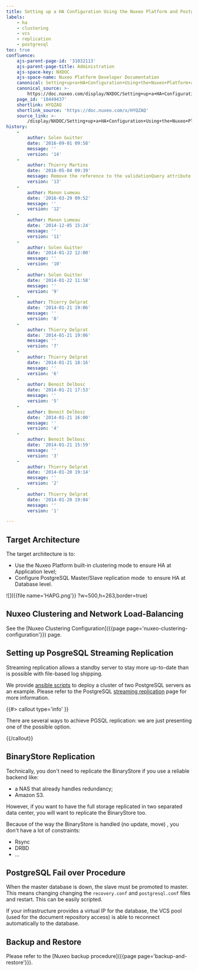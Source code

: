 ```yaml
---
title: Setting up a HA Configuration Using the Nuxeo Platform and PostgreSQL
labels:
    - ha
    - clustering
    - vcs
    - replication
    - postgresql
toc: true
confluence:
    ajs-parent-page-id: '31032113'
    ajs-parent-page-title: Administration
    ajs-space-key: NXDOC
    ajs-space-name: Nuxeo Platform Developer Documentation
    canonical: Setting+up+a+HA+Configuration+Using+the+Nuxeo+Platform+and+PostgreSQL
    canonical_source: >-
        https://doc.nuxeo.com/display/NXDOC/Setting+up+a+HA+Configuration+Using+the+Nuxeo+Platform+and+PostgreSQL
    page_id: '18449437'
    shortlink: HYQZAQ
    shortlink_source: 'https://doc.nuxeo.com/x/HYQZAQ'
    source_link: >-
        /display/NXDOC/Setting+up+a+HA+Configuration+Using+the+Nuxeo+Platform+and+PostgreSQL
history:
    - 
        author: Solen Guitter
        date: '2016-09-01 09:58'
        message: ''
        version: '14'
    - 
        author: Thierry Martins
        date: '2016-05-04 09:39'
        message: Remove the reference to the validationQuery attribute
        version: '13'
    - 
        author: Manon Lumeau
        date: '2016-03-29 09:52'
        message: ''
        version: '12'
    - 
        author: Manon Lumeau
        date: '2014-12-05 15:24'
        message: ''
        version: '11'
    - 
        author: Solen Guitter
        date: '2014-01-22 12:00'
        message: ''
        version: '10'
    - 
        author: Solen Guitter
        date: '2014-01-22 11:58'
        message: ''
        version: '9'
    - 
        author: Thierry Delprat
        date: '2014-01-21 19:06'
        message: ''
        version: '8'
    - 
        author: Thierry Delprat
        date: '2014-01-21 19:06'
        message: ''
        version: '7'
    - 
        author: Thierry Delprat
        date: '2014-01-21 18:16'
        message: ''
        version: '6'
    - 
        author: Benoit Delbosc
        date: '2014-01-21 17:53'
        message: ''
        version: '5'
    - 
        author: Benoit Delbosc
        date: '2014-01-21 16:00'
        message: ''
        version: '4'
    - 
        author: Benoit Delbosc
        date: '2014-01-21 15:59'
        message: ''
        version: '3'
    - 
        author: Thierry Delprat
        date: '2014-01-20 19:14'
        message: ''
        version: '2'
    - 
        author: Thierry Delprat
        date: '2014-01-20 19:04'
        message: ''
        version: '1'

---
```

## Target Architecture

The target architecture is to:

*   Use the Nuxeo Platform built-in clustering mode to ensure HA at Application level;
*   Configure PostgreSQL Master/Slave replication mode &nbsp;to ensure HA at Database level.

![]({{file name='HAPG.png'}} ?w=500,h=263,border=true)

## Nuxeo Clustering and Network Load-Balancing

See the&nbsp;[Nuxeo Clustering Configuration]({{page page='nuxeo-clustering-configuration'}})&nbsp;page.

## Setting up PosgreSQL Streaming Replication

Streaming replication allows a standby server to stay more up-to-date than is possible with file-based log shipping.

We provide&nbsp;[ansible scripts](https://github.com/nuxeo/nuxeo-tools-pgcluster)&nbsp;to deploy a cluster of two PostgreSQL servers as an example. Please refer to the PostgreSQL&nbsp;[streaming replication](http://www.postgresql.org/docs/current/static/warm-standby.html)&nbsp;page for more information.

{{#> callout type='info' }}

There are several ways to achieve PGSQL replication: we are just presenting one of the possible option.

{{/callout}}

## BinaryStore Replication

Technically, you don't need to replicate the BinaryStore if you use a reliable backend like:

*   a NAS that already handles redundancy;
*   Amazon S3.

However, if you want to have the full storage replicated in two separated data center, you will want to replicate the BinaryStore too.

Because of the way the BinaryStore is handled (no update, move) , you don't have a lot of constraints:

*   Rsync
*   DRBD
*   ...

## PostgreSQL Fail over Procedure

When the master database is down, the slave must be promoted to master. This means changing changing the&nbsp;`recovery.conf`&nbsp;and&nbsp;`postgresql.conf`&nbsp;files and restart. This can be easily scripted.

If your infrastructure provides a virtual IP for the database, the VCS pool (used for the document repository access) is able to reconnect automatically to the database.

## Backup and Restore

Please refer to the&nbsp;[Nuxeo backup procedure]({{page page='backup-and-restore'}}).

&nbsp;